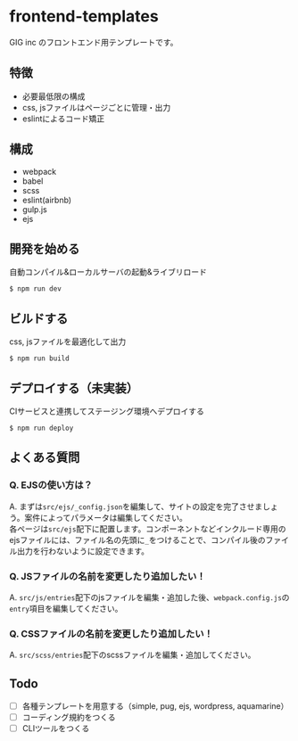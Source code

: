 # frontend-templates

GIG inc のフロントエンド用テンプレートです。

## 特徴

- 必要最低限の構成
- css, jsファイルはページごとに管理・出力
- eslintによるコード矯正

## 構成

- webpack
- babel
- scss
- eslint(airbnb)
- gulp.js
- ejs

## 開発を始める

自動コンパイル&ローカルサーバの起動&ライブリロード

```
$ npm run dev
```

## ビルドする

css, jsファイルを最適化して出力

```
$ npm run build
```

## デプロイする（未実装）

CIサービスと連携してステージング環境へデプロイする

```
$ npm run deploy
```

## よくある質問

### Q. EJSの使い方は？

A. まずは`src/ejs/_config.json`を編集して、サイトの設定を完了させましょう。案件によってパラメータは編集してください。  
各ページは`src/ejs`配下に配置します。コンポーネントなどインクルード専用のejsファイルには、ファイル名の先頭に`_`をつけることで、コンパイル後のファイル出力を行わないように設定できます。

### Q. JSファイルの名前を変更したり追加したい！

A. `src/js/entries`配下のjsファイルを編集・追加した後、`webpack.config.js`の`entry`項目を編集してください。

### Q. CSSファイルの名前を変更したり追加したい！

A. `src/scss/entries`配下のscssファイルを編集・追加してください。

## Todo

- [ ] 各種テンプレートを用意する（simple, pug, ejs, wordpress, aquamarine）
- [ ] コーディング規約をつくる
- [ ] CLIツールをつくる
